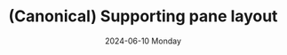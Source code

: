 ---
aliases: 
tags:
categories:
draft: false
slug: 
layout: supportingpane
githubrepo: 
keywords: 
type: showcase/layouts/canonical
date:
- 2024-06-10 Monday
description: A canonical layout with a focus (primary) pane and a supporting (secondary) pane
title: (Canonical) Supporting pane layout
lastMod: 2024-06-17
---